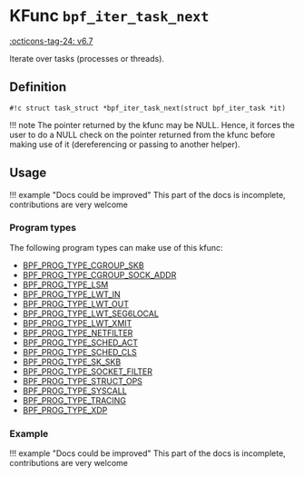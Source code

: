 # KFunc `bpf_iter_task_next`

<!-- [FEATURE_TAG](bpf_iter_task_next) -->
[:octicons-tag-24: v6.7](https://github.com/torvalds/linux/commit/c68a78ffe2cb4207f64fd0f4262818c728c67be0)
<!-- [/FEATURE_TAG] -->

Iterate over tasks (processes or threads).

## Definition

<!-- [KFUNC_DEF] -->
`#!c struct task_struct *bpf_iter_task_next(struct bpf_iter_task *it)`

!!! note
	The pointer returned by the kfunc may be NULL. Hence, it forces the user to do a NULL check on the pointer returned 
	from the kfunc before making use of it (dereferencing or passing to another helper).
<!-- [/KFUNC_DEF] -->

## Usage

!!! example "Docs could be improved"
    This part of the docs is incomplete, contributions are very welcome

### Program types

The following program types can make use of this kfunc:

<!-- [KFUNC_PROG_REF] -->
- [BPF_PROG_TYPE_CGROUP_SKB](../program-type/BPF_PROG_TYPE_CGROUP_SKB.md)
- [BPF_PROG_TYPE_CGROUP_SOCK_ADDR](../program-type/BPF_PROG_TYPE_CGROUP_SOCK_ADDR.md)
- [BPF_PROG_TYPE_LSM](../program-type/BPF_PROG_TYPE_LSM.md)
- [BPF_PROG_TYPE_LWT_IN](../program-type/BPF_PROG_TYPE_LWT_IN.md)
- [BPF_PROG_TYPE_LWT_OUT](../program-type/BPF_PROG_TYPE_LWT_OUT.md)
- [BPF_PROG_TYPE_LWT_SEG6LOCAL](../program-type/BPF_PROG_TYPE_LWT_SEG6LOCAL.md)
- [BPF_PROG_TYPE_LWT_XMIT](../program-type/BPF_PROG_TYPE_LWT_XMIT.md)
- [BPF_PROG_TYPE_NETFILTER](../program-type/BPF_PROG_TYPE_NETFILTER.md)
- [BPF_PROG_TYPE_SCHED_ACT](../program-type/BPF_PROG_TYPE_SCHED_ACT.md)
- [BPF_PROG_TYPE_SCHED_CLS](../program-type/BPF_PROG_TYPE_SCHED_CLS.md)
- [BPF_PROG_TYPE_SK_SKB](../program-type/BPF_PROG_TYPE_SK_SKB.md)
- [BPF_PROG_TYPE_SOCKET_FILTER](../program-type/BPF_PROG_TYPE_SOCKET_FILTER.md)
- [BPF_PROG_TYPE_STRUCT_OPS](../program-type/BPF_PROG_TYPE_STRUCT_OPS.md)
- [BPF_PROG_TYPE_SYSCALL](../program-type/BPF_PROG_TYPE_SYSCALL.md)
- [BPF_PROG_TYPE_TRACING](../program-type/BPF_PROG_TYPE_TRACING.md)
- [BPF_PROG_TYPE_XDP](../program-type/BPF_PROG_TYPE_XDP.md)
<!-- [/KFUNC_PROG_REF] -->

### Example

!!! example "Docs could be improved"
    This part of the docs is incomplete, contributions are very welcome


